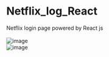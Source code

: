 # Netflix_log_React <br>
 Netflix login page powered by React js <br><br>
![image](https://github.com/MahsumaRezai/Netflix_log_React/assets/110189253/dd12c072-f5f6-4be0-8cb9-1c469c0a3687)<br>
![image](https://github.com/MahsumaRezai/Netflix_log_React/assets/110189253/b5fcf77c-928a-4262-a953-a06a75306e3b)
